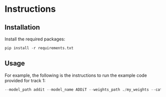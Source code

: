 # Instructions

## Installation

Install the required packages:

```python
pip install -r requirements.txt
```

## Usage

For example, the following is the instructions to run the example code
provided for track 1:

```python
--model_path addit --model_name ADDiT --weights_path ./my_weights --category cable --dataset_path ./data/mvtec_anomaly_detection
```
